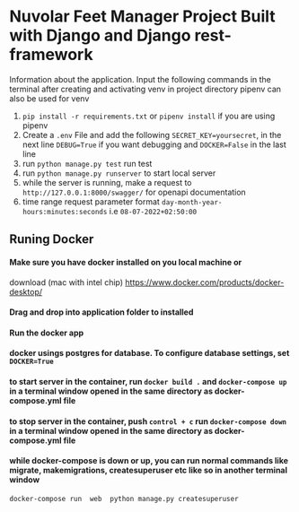 # Nuvolar Feet Manager Project Built with Django and Django rest-framework

Information about the application. 
Input the following commands in the terminal after creating and activating venv in project directory 
pipenv can also be used for venv

1. `pip install -r requirements.txt` or `pipenv install` if you are using pipenv 
2. Create a `.env` File and add the following `SECRET_KEY=yoursecret`, in the next line `DEBUG=True` if you want debugging and `DOCKER=False` in the last line
3. run `python manage.py test` run test
4. run `python manage.py runserver` to start local server
5. while the server is running, make a request to `http://127.0.0.1:8000/swagger/` for openapi documentation 
6. time range request parameter format  `day-month-year-hours:minutes:seconds` i.e `08-07-2022+02:50:00` 


## Runing Docker


#### Make sure you have docker installed on you local machine or 
download (mac with intel chip) https://www.docker.com/products/docker-desktop/
#### Drag and drop into application folder to installed
#### Run the docker app 
#### docker usings postgres for database. To configure database settings, set `DOCKER=True` 
#### to start server in the container, run `docker build .` and `docker-compose up` in a terminal window opened in the same directory as docker-compose.yml file
#### to stop server in the container, push `control + c` run `docker-compose down` in a terminal window opened in the same directory as docker-compose.yml file
#### while docker-compose is down or up, you can run normal commands like migrate, makemigrations, createsuperuser etc like so in another terminal window
`docker-compose run  web  python manage.py createsuperuser`

